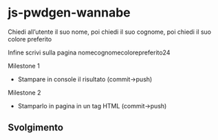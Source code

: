 js-pwdgen-wannabe
===
Chiedi all’utente il suo nome, poi chiedi il suo cognome, poi chiedi il suo colore preferito

Infine scrivi sulla pagina nomecognomecolorepreferito24

Milestone 1
- Stampare in console il risultato (commit->push)

Milestone 2
- Stamparlo in pagina in un tag HTML (commit->push)

## Svolgimento

